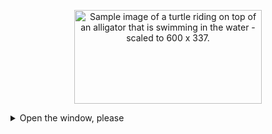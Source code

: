 <p align="center"><img
  src="https://user-images.githubusercontent.com/7266512/229354289-56107119-005f-4aa2-a6dd-6d01b02fc5f9.jpg"
  width="600"
  height="337"
  style="margin: 0 auto; width: 300px; height: 150px; object-fit: cover;"
  alt="Sample image of a turtle riding on top of an alligator that is swimming in the water - scaled to 600 x 337."
/>
</p>

<details>
<summary>Open the window, please</summary>
<br>

## Hello there!

I'm Tatiana, a highly skilled Full-Stack developer who is always striving to stay ahead of the curve in the dynamic world of IT. I am constantly learning and exploring new trends and technologies to keep up with the latest developments in the industry.

🌱 Currently, I am sharpening my backend development skills at [Yandex.Practicum](https://practicum.com/), one of the leading educational platforms for tech professionals.

🔭 In the past, I have been a valuable member of several successful projects such as ['Lubimovka'](https://github.com/Studio-Yandex-Practicum/lubimovka_frontend) and ['BBBS'](https://github.com/whodef/bbbs), where I played a pivotal role as a Frontend developer.

Furthermore, I took on a leadership role in developing the ['API YaMDb'](https://github.com/whodef/api_yamdb) study project, which is a comprehensive database of reviews for films, books, and music. This project allowed me to gain extensive experience in working with several languages and tools.

In addition to my work as a developer, I am an avid participant in hackathons, where I have had the opportunity to collaborate with other tech enthusiasts on exciting and innovative projects. Through these events, I have honed my skills in problem-solving, team-building, and project management, all of which have proven invaluable in my work as a developer.

In fact, I still remember one particular hackathon where I had to install .NET on my Ubuntu operating system. It was a challenging experience, but it taught me the importance of being adaptable and resourceful when facing unexpected obstacles.

## 🛠️ Hard Skills

As a versatile developer, I have also gained expertise in various languages and tools
<p align="left"> 
  &nbsp;&nbsp;<a href="https://www.figma.com/" target="_blank"> 
    <img src="https://user-images.githubusercontent.com/7266512/229355886-066aab48-adbe-46cd-9857-0a70b6821b7c.svg" alt="figma" width="25" height="25"/>
  </a>&nbsp;
  <a href="https://getbootstrap.com/" target="_blank"> 
    <img src="https://user-images.githubusercontent.com/7266512/229356036-0929eb73-951e-4266-a933-c50b787a16c5.png" alt="Bootstrap" width="30" height="25"/>
  </a>&nbsp;
  <a href="https://tailwindcss.com/" target="_blank"> 
    <img src="https://user-images.githubusercontent.com/7266512/229356085-1ac91a27-b6d2-44e6-b9e4-331e39aac94e.png" alt="Tailwind" width="25" height="25"/>
  </a>&nbsp;
  <a href="https://webpack.js.org/" target="_blank"> 
    <img src="https://user-images.githubusercontent.com/7266512/229356112-1d74c40c-4cdd-4acb-a5e2-0634955d17cb.png" alt="Webpack" width="25" height="25"/>
  </a>&nbsp;
  <a href="https://sass-lang.com/styleguide/brand" target="_blank"> 
    <img src="https://user-images.githubusercontent.com/7266512/229356263-9a47e512-438e-4b9e-9990-5e41936c5141.png" alt="Sass" width="25" height="25"/>
  </a>&nbsp;
  <a href="https://www.javascript.com/" target="_blank"> 
    <img src="https://user-images.githubusercontent.com/7266512/229356299-d8408f0c-5a5d-49ce-a2da-c3a5ccafd1ce.png" alt="JavaScript" width="25" height="25"/>
  </a>&nbsp;
  <a href="https://reactjs.org/" target="_blank"> 
    <img src="https://user-images.githubusercontent.com/7266512/229356336-405a3792-2a58-491b-8e18-d8586f8a52d8.png" alt="React" width="28" height="25"/>
  </a>&nbsp;
  <a href="https://www.typescriptlang.org/" target="_blank"> 
    <img src="https://user-images.githubusercontent.com/7266512/229356368-f3d5aa8d-cd96-44b6-b71f-5f0179747786.png" alt="TypeScript" width="25" height="25"/>
  </a>&nbsp;
  <a href="https://nextjs.org/" target="_blank"> 
    <img src="https://user-images.githubusercontent.com/7266512/229356400-c3a7b373-0ff3-438e-8e0e-79a9a9089c8c.png" alt="Next.js" width="25" height="25"/>
  </a>&nbsp;
  <a href="https://jestjs.io/" target="_blank"> 
    <img src="https://user-images.githubusercontent.com/7266512/229356394-8222f091-b038-469b-a8a5-8f91c1877b20.png" alt="Tests: Jest" width="25" height="25"/>
  </a>
</p>

On the server-side, I am proficient in working with 
<p align="left">
  &nbsp;&nbsp;<a href="https://www.jetbrains.com/pycharm/" target="_blank"> 
    <img src="https://www.helenjoscott.com/wp-content/uploads/2022/03/jb_beam.png" alt="WebStorm" width="25" height="25"/>
  </a>&nbsp;
  <a href="https://expressjs.com/" target="_blank"> 
    <img src="https://assets.website-files.com/61ca3f775a79ec5f87fcf937/6202fcdee5ee8636a145a41b_1234.png" alt="express.js" width="25" height="25"/>
  </a>&nbsp;
  <a href="https://nodejs.org/en/" target="_blank"> 
    <img src="https://devstickers.com/assets/img/pro/kh7x.png" alt="Node.js" width="25" height="25"/>
  </a>&nbsp;
  <a href="https://ubuntu.com/" target="_blank"> 
    <img src="https://1000logos.net/wp-content/uploads/2017/06/Ubuntu-Logo.png" alt="Ubuntu" width="30" height="25"/>
  </a>&nbsp;
  <a href="https://www.python.org/" target="_blank"> 
    <img src="https://upload.wikimedia.org/wikipedia/commons/thumb/c/c3/Python-logo-notext.svg/1200px-Python-logo-notext.svg.png" alt="Python 3" width="25" height="25"/>
  </a>&nbsp;
  <a href="https://www.djangoproject.com/" target="_blank"> 
    <img src="https://brandslogos.com/wp-content/uploads/images/large/django-logo.png" alt="Django" width="21" height="25"/>
  </a>&nbsp;
  <a href="https://www.mongodb.com/" target="_blank"> 
    <img src="https://emanueleciriachi.net/wp-content/uploads/2019/01/logo-mongodb-png-mongodb-logo-png-400.png" alt="MongoDB" width="25" height="25"/>
  </a>&nbsp;
  <a href="#" target="_blank"> 
    <img src="https://blog.hubspot.com/hs-fs/hubfs/Google%20Drive%20Integration/CICD%20(V4).png?width=650&name=CICD%20(V4).png" alt="CI/CD" width="50" height="25"/>
  </a>&nbsp;
  <a href="https://www.postgresql.org/" target="_blank"> 
    <img src="https://upload.wikimedia.org/wikipedia/commons/thumb/2/29/Postgresql_elephant.svg/993px-Postgresql_elephant.svg.png" alt="PostgreSQL" width="25" height="25"/>
  </a>&nbsp;
  <a href="https://www.docker.com/" target="_blank"> 
    <img src="https://cdn-icons-png.flaticon.com/512/5969/5969059.png" alt="Docker" width="25" height="25"/>
  </a>&nbsp;
  <a href="https://www.sqlite.org/index.html" target="_blank"> 
    <img src="https://upload.wikimedia.org/wikipedia/commons/thumb/3/38/SQLite370.svg/1280px-SQLite370.svg.png" alt="SQLite" width="50" height="25"/>
  </a>
   <a href="https://flask.palletsprojects.com/en/2.1.x/" target="_blank"> 
    <img src="https://upload.wikimedia.org/wikipedia/commons/thumb/3/3c/Flask_logo.svg/1280px-Flask_logo.svg.png" alt="Flask" width="60" height="25"/>
  </a>
</p>



While I enjoy solving challenging programming problems, I also find it incredibly rewarding to work with like-minded professionals in a team environment. I am open to new opportunities and eager to collaborate with other talented individuals.

🏹 In the near future, I plan to add even more expertise to my arsenal, allowing me to bring even greater value to your projects.
<p align="left">
  &nbsp;&nbsp;<a href="https://www.haskell.org/" target="_blank"> 
    <img src="https://res.cloudinary.com/practicaldev/image/fetch/s--G0P1KX-J--/c_imagga_scale,f_auto,fl_progressive,h_900,q_auto,w_1600/https://thepracticaldev.s3.amazonaws.com/i/5sbbqt9sxzw0sspnr7at.png" alt="Haskell" width="35" height="25"/>
  </a>&nbsp;
  <a href="https://pytorch.org/" target="_blank"> 
    <img src="https://upload.wikimedia.org/wikipedia/commons/thumb/1/10/PyTorch_logo_icon.svg/1200px-PyTorch_logo_icon.svg.png" alt="PyTorch" width="20" height="23"/>
  </a>&nbsp;
  <a href="https://go.dev/" target="_blank"> 
    <img src="https://realtoughcandy.com/wp-content/uploads/2020/11/golang-gopher.png" alt="Go Lang" width="26" height="25"/>
  </a>
</p>

🤝 Let's connect and take your project to the next level together!



<!-- 🤸‍♀️ Sometimes it's fun and challenging to solve programming problems, but it’s also incredibly rewarding.
&nbsp;&nbsp;<a href="https://www.codewars.com/users/whodef/stats"><img src="https://www.codewars.com/users/whodef/badges/small" /></a>
* <a href="https://leetcode.com/awedev/" target="_blank">Leetcode Profile</a>
* <a href="https://www.hackerrank.com/whodef" target="_blank">HackerRank Profile</a> -->
</details>
